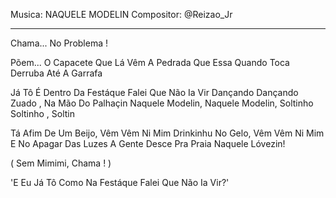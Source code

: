 
Musica: NAQUELE MODELIN
Compositor: @Reizao_Jr

---

Chama... No Problema !

Põem... O Capacete Que Lá Vêm A Pedrada
Que Essa Quando Toca Derruba Até A Garrafa

Já Tô É Dentro Da Festáque Falei Que Não Ia Vir
Dançando Dançando Zuado , Na Mão Do Palhaçin
Naquele Modelin, Naquele Modelin,
Soltinho Soltinho , Soltin

Tá Afim De Um Beijo, Vêm Vêm Ni Mim
Drinkinhu No Gelo, Vêm Vêm Ni Mim
E No Apagar Das Luzes
A Gente Desce Pra Praia Naquele Lóvezin!

( Sem Mimimi, Chama ! )

'E Eu Já Tô Como Na Festáque Falei Que Não Ia Vir?'
